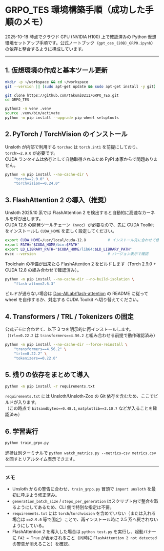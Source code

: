 # GRPO_TES 環境構築手順（成功した手順のメモ）

2025-10-18 時点でクラウド GPU (NVIDIA H100) 上で確認済みの Python 仮想環境セットアップ手順です。公式ノートブック（`gpt_oss_(20B)_GRPO.ipynb`）の依存と整合するように構成しています。

---

## 1. 仮想環境の作成と基本ツール更新

```bash
mkdir -p ~/workspace && cd ~/workspace
git --version || (sudo apt-get update && sudo apt-get install -y git)
```

```bash
git clone https://github.com/takumi0211/GRPO_TES.git
cd GRPO_TES
```

```bash
python3 -m venv .venv
source .venv/bin/activate
python -m pip install --upgrade pip wheel setuptools
```

## 2. PyTorch / TorchVision のインストール

Unsloth が内部で利用する `torchao` は `torch.int1` を前提にしており、`torch>=2.9.0` が必要です。  
CUDA ランタイムは依存として自動取得されるため PyPI 本家からで問題ありません。

```bash
python -m pip install --no-cache-dir \
    "torch==2.9.0" \
    "torchvision==0.24.0"
```

## 3. FlashAttention 2 の導入（推奨）

Unsloth 2025.10 系では FlashAttention 2 を検出すると自動的に高速なカーネルを呼び出します。  
CUDA 12.8 の開発ツールチェーン（`nvcc`）が必要なので、先に CUDA Toolkit をインストールし `CUDA_HOME` を正しく設定してください。

```bash
export CUDA_HOME=/usr/local/cuda-12.8          # インストール先に合わせて修正
export PATH="$CUDA_HOME/bin:$PATH"
export LD_LIBRARY_PATH="$CUDA_HOME/lib64:$LD_LIBRARY_PATH"
nvcc --version                                 # バージョン表示で確認
```

Toolchain の準備が出来たら FlashAttention 2 をビルドします（Torch 2.9.0 + CUDA 12.8 の組み合わせで確認済み）。

```bash
python -m pip install --no-cache-dir --no-build-isolation \
    "flash-attn==2.6.3"
```

ビルドが通らない場合は [Dao-AILab/flash-attention](https://github.com/Dao-AILab/flash-attention) の README に従って wheel を自作するか、対応する CUDA Toolkit へ切り替えてください。

## 4. Transformers / TRL / Tokenizers の固定

公式デモに合わせて、以下 3 つを明示的に再インストールします。  
（`trl==0.22.2` は `transformers==4.56.2` と組み合わせる前提で動作確認済み）

```bash
python -m pip install --no-cache-dir --force-reinstall \
    "transformers==4.56.2" \
    "trl==0.22.2" \
    "tokenizers==0.22.0"
```

## 5. 残りの依存をまとめて導入

```bash
python -m pip install -r requirements.txt
```

`requirements.txt` には Unsloth/Unsloth-Zoo の Git 依存を含むため、ここでビルドが入ります。  
（この時点で `bitsandbytes==0.48.1`, `matplotlib==3.10.7` などが入ることを確認済み）

## 6. 学習実行

```bash
python train_grpo.py
```

進捗は別ターミナルで `python watch_metrics.py --metrics-csv metrics.csv` を回すとリアルタイム表示できます。

---

### メモ
- Unsloth からの警告に合わせ、`train_grpo.py` 冒頭で `import unsloth` を最初に呼ぶよう修正済み。
- `generation_batch_size` / `steps_per_generation` はスクリプト内で整合を取るようにしてあるため、CLI 側で特別な指定は不要。
- `requirements.txt` には `torch`/`torchvision` を含めていない（または入れる場合は `==2.9.0` 等で固定）ことで、再インストール時に 2.5 系へ戻されないようにしている。
- FlashAttention 2 を導入した場合は `python test.py` を実行し、起動バナーに `FA2 = True` が表示されること（同時に `FlashAttention 2 not detected` の警告が消えること）を確認。
